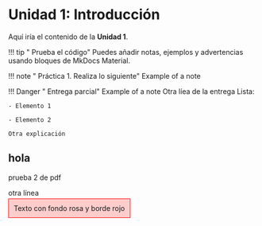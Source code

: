 # Unidad 1: Introducción

Aquí iría el contenido de la **Unidad 1**.

!!! tip "    Prueba el código"
    Puedes añadir notas, ejemplos y advertencias usando bloques de MkDocs Material.

!!! note "    Práctica 1. Realiza lo siguiente"
    Example of a note

!!! Danger "    Entrega parcial"
    Example of a note
    Otra líea de la entrega
    Lista:
    
    - Elemento 1
    
    - Elemento 2
    
    Otra explicación


## hola
prueba 2 de pdf

otra línea


<span style="border:1px solid #f00; background-color:#fcc; padding:10px; ">Texto con fondo rosa y borde rojo</span>
